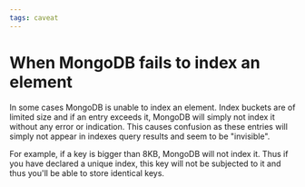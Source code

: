```yaml
---
tags: caveat
---
```


# When MongoDB fails to index an element
In some cases MongoDB is unable to index an element. Index buckets are of limited size and if an entry exceeds it, MongoDB will simply not index it without any error or indication. This causes confusion as these entries will simply not appear in indexes query results and seem to be "invisible".

For example, if a key is bigger than 8KB, MongoDB will not index it. Thus if you have declared a unique index, this key will not be subjected to it and thus you'll be able to store identical keys.
